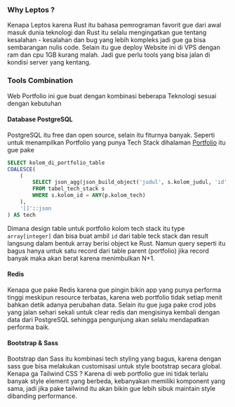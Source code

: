 ### Why Leptos ?

Kenapa Leptos karena Rust itu bahasa pemrograman favorit gue dari awal masuk dunia teknologi dan Rust itu selalu mengingatkan gue tentang kesalahan - kesalahan dan bug yang lebih kompleks jadi gue ga bisa sembarangan nulis code. Selain itu gue deploy Website ini di VPS dengan ram dan cpu 1GB kurang malah. Jadi gue perlu tools yang bisa jalan di kondisi server yang kentang.

### Tools Combination

Web Portfolio ini gue buat dengan kombinasi beberapa Teknologi sesuai dengan kebutuhan

#### Database PostgreSQL

PostgreSQL itu free dan open source, selain itu fiturnya banyak. Seperti untuk menampilkan Portfolio yang punya Tech Stack dihalaman <a href="https://feri-irawansyah.my.id/portfolio">Portfolio</a> itu gue pake 

```sql
SELECT kolom_di_portfolio_table
COALESCE(
    (
        SELECT json_agg(json_build_object('judul', s.kolom_judul, 'id', s.kolom_id, 'img', s.kolom_gambar))
        FROM tabel_tech_stack s
        WHERE s.kolom_id = ANY(p.kolom_tech)
    ),
    '[]'::json
) AS tech
```
Dimana design table untuk portfolio kolom tech stack itu type `array[integer]` dan bisa buat ambil `id` dari table teck stack dan result langsung dalam bentuk array berisi object ke Rust. Namun query seperti itu bagus hanya untuk satu record dari table parent (portfolio) jika record banyak maka akan berat karena menimbulkan N+1.

#### Redis

Kenapa gue pake Redis karena gue pingin bikin app yang punya performa tinggi meskipun resource terbatas, karena web portfolio tidak setiap menit bahkan detik adanya perubahan data. Selain itu gue juga pake crod jobs yang jalan sehari sekali untuk clear redis dan mengisinya kembali dengan data dari PostgreSQL sehingga pengunjung akan selalu mendapatkan performa baik.

#### Bootstrap & Sass

Bootstrap dan Sass itu kombinasi tech styling yang bagus, karena dengan sass gue bisa melakukan customisasi untuk style bootstrap secara global. Kenapa ga Tailwind CSS ? Karena di web portfolio gue ini tidak terlalu banyak style element yang berbeda, kebanyakan memiliki komponent yang sama, jadi jika pake tailwind itu akan bikin gue lebih sibuk maintain style dibanding performance.

